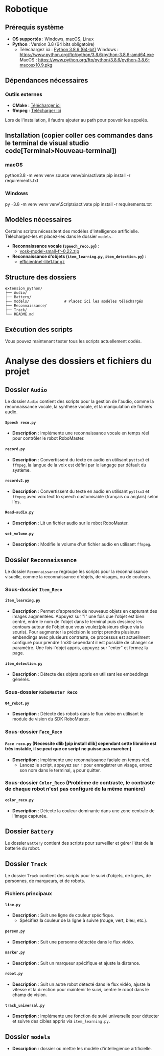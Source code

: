 # Robotique

## Prérequis système
- **OS supportés** : Windows, macOS, Linux
- **Python** : Version 3.8 (64 bits obligatoire)
  - Téléchargez ici : [Python 3.8.6 (64-bit)](https://www.python.org/downloads/release/python-386/)
        Windows : https://www.python.org/ftp/python/3.8.6/python-3.8.6-amd64.exe
        MacOS : https://www.python.org/ftp/python/3.8.6/python-3.8.6-macosx10.9.pkg



## Dépendances nécessaires
### Outils externes
- **CMake** : [Télécharger ici](https://cmake.org/download/)
- **ffmpeg** : [Télécharger ici](https://ffmpeg.org/download.html)

Lors de l'installation, il faudra ajouter au path pour pouvoir les appelés. 

## Installation (copier coller ces commandes dans le terminal de visual studio code[Terminal>Nouveau-terminal])
### macOS

python3.8 -m venv venv
source venv/bin/activate
pip install -r requirements.txt


### Windows
py -3.8 -m venv venv
venv\Scripts\activate
pip install -r requirements.txt


## Modèles nécessaires
Certains scripts nécessitent des modèles d'intelligence artificielle. Téléchargez-les et placez-les dans le dossier `models`.

- **Reconnaissance vocale (`Speech_reco.py`)** :
  - [vosk-model-small-fr-0.22.zip](https://alphacephei.com/vosk/models/vosk-model-small-fr-0.22.zip)
- **Reconnaissance d'objets (`item_learning.py`, `item_detection.py`)** :
  - [efficientnet-lite1.tar.gz](https://storage.googleapis.com/cloud-tpu-checkpoints/efficientnet/lite/efficientnet-lite1.tar.gz)

## Structure des dossiers
```
extension_python/
├── Audio/
├── Battery/
├── models/                # Placez ici les modèles téléchargés
├── Reconnaissance/
├── Track/
└── README.md
```

## Exécution des scripts

Vous pouvez maintenant tester tous les scripts actuellement codés.

# Analyse des dossiers et fichiers du projet

## Dossier `Audio`

Le dossier `Audio` contient des scripts pour la gestion de l'audio, comme la reconnaissance vocale, la synthèse vocale, et la manipulation de fichiers audio.

#### `Speech reco.py`
- **Description** : Implémente une reconnaissance vocale en temps réel pour contrôler le robot RoboMaster.

#### `record.py`
- **Description** : Convertissent du texte en audio en utilisant `pyttsx3` et `ffmpeg`, la langue de la voix est défini par le langage par défault du système. 

#### `recordv2.py`
- **Description** : Convertissent du texte en audio en utilisant `pyttsx3` et `ffmpeg` avec voix text to speech customisable (français ou anglais) selon l'os. 

#### `Read-audio.py`
- **Description** : Lit un fichier audio sur le robot RoboMaster.

#### `set_volume.py`
- **Description** : Modifie le volume d'un fichier audio en utilisant `ffmpeg`.


## Dossier `Reconnaissance`

Le dossier `Reconnaissance` regroupe les scripts pour la reconnaissance visuelle, comme la reconnaissance d'objets, de visages, ou de couleurs.

### Sous-dossier `Item_Reco`

#### `item_learning.py`
- **Description** : Permet d'apprendre de nouveaux objets en capturant des images augmentées. Appuyez sur "l" une fois que l'objet est bien centré, entre le nom de l'objet dans le terminal puis dessinez les contours autour de l'objet que vous voulez(plusieurs clique via la souris). Pour augmenter la précision le script prendra plusieurs embendings avec plusieurs contraste, ce processus est actuellment configuré pour prendre 1m30 cependant il est possible de changer ce paramètre. Une fois l'objet appris, appuyez sur "enter" et fermez la page. 

#### `item_detection.py`
- **Description** : Détecte des objets appris en utilisant les embeddings générés.

### Sous-dossier `RoboMaster Reco`

#### `04_robot.py`
- **Description** : Détecte des robots dans le flux vidéo en utilisant le module de vision du SDK RoboMaster.

### Sous-dossier `Face_Reco`

#### `Face reco.py` (Necessite dlib [pip install dlib] cependant cette librairie est très instable, il se peut que ce script ne puisse pas marcher.)
- **Description** : Implémente une reconnaissance faciale en temps réel.
  - Lancez le script, appuyez sur `r` pour enregistrer un visage, entrez son nom dans le terminal, `q` pour quitter.


### Sous-dossier `Color_Reco` (Problème de contraste, le contraste de chaque robot n'est pas configuré de la même manière)

#### `color_reco.py`
- **Description** : Détecte la couleur dominante dans une zone centrale de l'image capturée.

## Dossier `Battery`

Le dossier `Battery` contient des scripts pour surveiller et gérer l'état de la batterie du robot.

## Dossier `Track`

Le dossier `Track` contient des scripts pour le suivi d'objets, de lignes, de personnes, de marqueurs, et de robots.

### Fichiers principaux

#### `line.py`
- **Description** : Suit une ligne de couleur spécifique.
  - Spécifiez la couleur de la ligne à suivre (rouge, vert, bleu, etc.).

#### `person.py`
- **Description** : Suit une personne détectée dans le flux vidéo.

#### `marker.py`
- **Description** : Suit un marqueur spécifique et ajuste la distance.

#### `robot.py`
- **Description** : Suit un autre robot détecté dans le flux vidéo, ajuste la vitesse et la direction pour maintenir le suivi, centre le robot dans le champ de vision.

#### `track_universal.py`
- **Description** : Implémente une fonction de suivi universelle pour détecter et suivre des cibles appris via `item_learning.py`.

## Dossier `models`

- **Description** : dossier où mettre les modèle d'intellegience artificielle. 